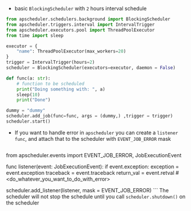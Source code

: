 - basic `BlockingScheduler` with `2` hours interval schedule
```python
from apscheduler.schedulers.background import BlockingScheduler
from apscheduler.triggers.interval import IntervalTrigger
from apscheduler.executors.pool import ThreadPoolExecutor
from time import sleep

executor = {
	"name": ThreadPoolExecutor(max_workers=20)
}
trigger = IntervalTrigger(hours=2)
scheduler = BlockingScheduler(executors=executor, daemon = False)

def func(a: str):
	# function to be scheduled
	print("Doing something with: ", a)
	sleep(10)
	print("Done")

dummy = "dummy"
scheduler.add_job(func=func, args = (dummy,) ,trigger = trigger)
scheduler.start()
``` 

- If you want to handle error in `apscheduler` you can create a `listener func`, and attach that to the scheduler with `EVENT_JOB_ERROR` mask
	```python
from apscheduler.events import EVENT_JOB_ERROR, JobExecutionEvent

func listener(event: JobExecutionEvent):
	if event.exception:
		exception = event.exception
		traceback = event.traceback
		return_val = event.retval
		# <do_whatever_you_want_to_do_with_error>

scheduler.add_listener(listener, mask = EVENT_JOB_ERROR)
	```
	The scheduler will not stop the schedule until you call `scheduler.shutdown()` on the scheduler